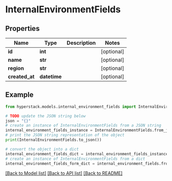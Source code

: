 # InternalEnvironmentFields


## Properties

Name | Type | Description | Notes
------------ | ------------- | ------------- | -------------
**id** | **int** |  | [optional] 
**name** | **str** |  | [optional] 
**region** | **str** |  | [optional] 
**created_at** | **datetime** |  | [optional] 

## Example

```python
from hyperstack.models.internal_environment_fields import InternalEnvironmentFields

# TODO update the JSON string below
json = "{}"
# create an instance of InternalEnvironmentFields from a JSON string
internal_environment_fields_instance = InternalEnvironmentFields.from_json(json)
# print the JSON string representation of the object
print(InternalEnvironmentFields.to_json())

# convert the object into a dict
internal_environment_fields_dict = internal_environment_fields_instance.to_dict()
# create an instance of InternalEnvironmentFields from a dict
internal_environment_fields_form_dict = internal_environment_fields.from_dict(internal_environment_fields_dict)
```
[[Back to Model list]](../README.md#documentation-for-models) [[Back to API list]](../README.md#documentation-for-api-endpoints) [[Back to README]](../README.md)


